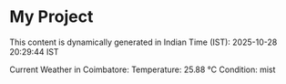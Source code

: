 # My Project

This content is dynamically generated in Indian Time (IST): 2025-10-28 20:29:44 IST


Current Weather in Coimbatore:
Temperature: 25.88 °C
Condition: mist
